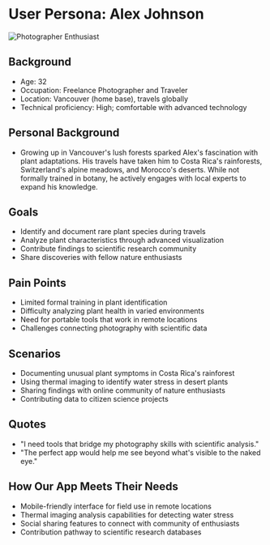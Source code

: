 # User Persona: Alex Johnson

![Photographer Enthusiast](https://via.placeholder.com/150)

## Background
- Age: 32
- Occupation: Freelance Photographer and Traveler
- Location: Vancouver (home base), travels globally
- Technical proficiency: High; comfortable with advanced technology
     
## Personal Background
- Growing up in Vancouver's lush forests sparked Alex's fascination with plant adaptations. His travels have taken him to Costa Rica's rainforests, Switzerland's alpine meadows, and Morocco's deserts. While not formally trained in botany, he actively engages with local experts to expand his knowledge.
     
## Goals
- Identify and document rare plant species during travels
- Analyze plant characteristics through advanced visualization
- Contribute findings to scientific research community
- Share discoveries with fellow nature enthusiasts
             
## Pain Points
- Limited formal training in plant identification
- Difficulty analyzing plant health in varied environments
- Need for portable tools that work in remote locations
- Challenges connecting photography with scientific data
                     
## Scenarios
- Documenting unusual plant symptoms in Costa Rica's rainforest
- Using thermal imaging to identify water stress in desert plants
- Sharing findings with online community of nature enthusiasts
- Contributing data to citizen science projects
                             
## Quotes
- "I need tools that bridge my photography skills with scientific analysis."
- "The perfect app would help me see beyond what's visible to the naked eye."
                                 
## How Our App Meets Their Needs
- Mobile-friendly interface for field use in remote locations
- Thermal imaging analysis capabilities for detecting water stress
- Social sharing features to connect with community of enthusiasts
- Contribution pathway to scientific research databases

